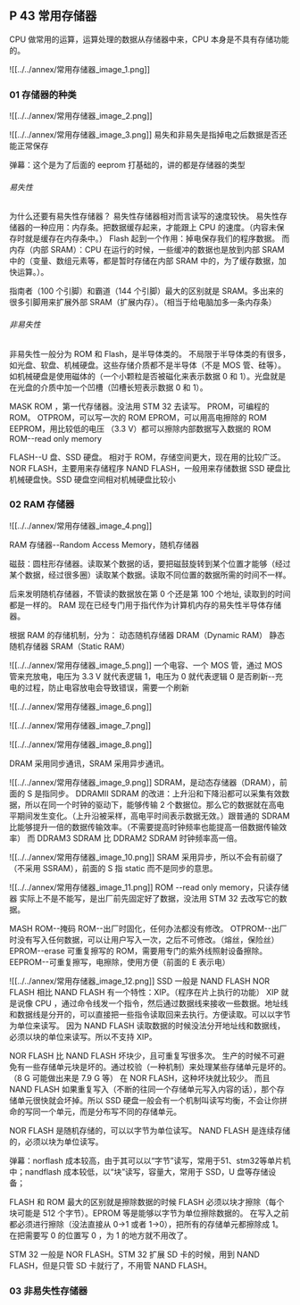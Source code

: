 
## P 43 常用存储器

CPU 做常用的运算，运算处理的数据从存储器中来，CPU 本身是不具有存储功能的。


![[../../annex/常用存储器_image_1.png]]

### 01 存储器的种类

![[../../annex/常用存储器_image_2.png]]

![[../../annex/常用存储器_image_3.png]]
易失和非易失是指掉电之后数据是否还能正常保存

弹幕：这个是为了后面的 eeprom 打基础的，讲的都是存储器的类型

###### 易失性
为什么还要有易失性存储器？
易失性存储器相对而言读写的速度较快。
易失性存储器的一种应用：内存条。把数据缓存起来，才能跟上 CPU 的速度。（内容未保存时就是缓存在内存条中。）
Flash 起到一个作用：掉电保存我们的程序数据。
而内存（内部 SRAM）：CPU 在运行的时候，一些缓冲的数据也是放到内部 SRAM 中的（变量、数组元素等，都是暂时存储在内部 SRAM 中的，为了缓存数据，加快运算。）。

指南者（100 个引脚）和霸道（144 个引脚）最大的区别就是 SRAM。多出来的很多引脚用来扩展外部 SRAM（扩展内存）。（相当于给电脑加多一条内存条）

###### 非易失性
非易失性一般分为 ROM 和 Flash，是半导体类的。
不局限于半导体类的有很多，如光盘、软盘、机械硬盘。这些存储介质都不是半导体（不是 MOS 管、硅等）。如机械硬盘是使用磁体的（一个小颗粒是否被磁化来表示数据 0 和 1）。光盘就是在光盘的介质中加一个凹槽（凹槽长短表示数据 0 和 1）。

MASK ROM ，第一代存储器。没法用 STM 32 去读写。
PROM，可编程的 ROM。
OTPROM，可以写一次的 ROM
EPROM，可以用高电擦除的 ROM
EEPROM，用比较低的电压 （3.3 V）都可以擦除内部数据写入数据的 ROM
ROM--read  only  memory

FLASH--U 盘、SSD 硬盘。
相对于 ROM，存储空间更大，现在用的比较广泛。
NOR FLASH，主要用来存储程序
NAND FLASH，一般用来存储数据
SSD 硬盘比机械硬盘快。SSD 硬盘空间相对机械硬盘比较小


### 02 RAM 存储器

![[../../annex/常用存储器_image_4.png]]

RAM 存储器--Random Access Memory，随机存储器

磁鼓：圆柱形存储器。读取某个数据的话，要把磁鼓旋转到某个位置才能够（经过某个数据，经过很多圈）读取某个数据。读取不同位置的数据所需的时间不一样。

后来发明随机存储器，不管读的数据放在第 0 个还是第 100 个地址, 读取到的时间都是一样的。
RAM 现在已经专门用于指代作为计算机内存的易失性半导体存储器。

根据 RAM 的存储机制，分为：
动态随机存储器 DRAM（Dynamic RAM）
静态随机存储器 SRAM（Static RAM）


![[../../annex/常用存储器_image_5.png]]
一个电容、一个 MOS 管，通过 MOS 管来充放电，电压为 3.3 V 就代表逻辑 1，电压为 0 就代表逻辑 0
是否刷新--充电的过程，防止电容放电会导致错误，需要一个刷新

![[../../annex/常用存储器_image_6.png]]

![[../../annex/常用存储器_image_7.png]]

![[../../annex/常用存储器_image_8.png]]

DRAM 采用同步通讯，SRAM 采用异步通讯。

![[../../annex/常用存储器_image_9.png]]
SDRAM，是动态存储器（DRAM），前面的 S 是指同步。
DDRAMII SDRAM 的改进：上升沿和下降沿都可以采集有效数据，所以在同一个时钟的驱动下，能够传输 2 个数据位。那么它的数据就在高电平期间发生变化。（上升沿被采样，高电平时间表示数据无效。）跟普通的 SDRAM 比能够提升一倍的数据传输效率。（不需要提高时钟频率也能提高一倍数据传输效率）
而 DDRAM3 SDRAM 比 DDRAM2 SDRAM 时钟频率高一倍。

![[../../annex/常用存储器_image_10.png]]
SRAM 采用异步，所以不会有前缀了（不采用 SSRAM），前面的 S 指 static 而不是同步的意思。


![[../../annex/常用存储器_image_11.png]]
ROM --read only memory，只读存储器
实际上不是不能写，是出厂前先固定好了数据，没法用 STM 32 去改写它的数据。

MASH ROM--掩码 ROM--出厂时固化，任何办法都没有修改。
OTPROM--出厂时没有写入任何数据，可以让用户写入一次，之后不可修改。（熔丝，保险丝）
EPROM--erase 可重复擦写的 ROM，需要用专门的紫外线照射设备擦除。
EEPROM--可重复擦写，电擦除，使用方便（前面的 E 表示电）


![[../../annex/常用存储器_image_12.png]]
SSD 一般是 NAND FLASH
NOR FLASH 相比 NAND FLASH 有一个特性：XIP。（程序在片上执行的功能）
XIP 就是说像 CPU ，通过命令线发一个指令，然后通过数据线来接收一些数据。地址线和数据线是分开的，可以直接把一些指令读取回来去执行。方便读取。可以以字节为单位来读写。
因为 NAND FLASH 读取数据的时候没法分开地址线和数据线，必须以块的单位来读写。所以不支持 XIP。

NOR FLASH 比 NAND FLASH 坏块少，且可重复写很多次。
生产的时候不可避免有一些存储单元块是坏的。通过校验（一种机制）来处理某些存储单元是坏的。（8 G 可能做出来是 7.9 G 等）
在 NOR FLASH，这种坏块就比较少。
而且 NAND FLASH 如果重复写入（不断的往同一个存储单元写入内容的话），那个存储单元很快就会坏掉。所以 SSD 硬盘一般会有一个机制叫读写均衡，不会让你拼命的写同一个单元，而是分布写不同的存储单元。

NOR FLASH 是随机存储的，可以以字节为单位读写。
NAND FLASH 是连续存储的，必须以块为单位读写。

弹幕：norflash 成本较高，由于其可以以“字节”读写，常用于51、stm32等单片机中；nandflash 成本较低，以“块”读写，容量大，常用于 SSD，U 盘等存储设备；

FLASH 和 ROM 最大的区别就是擦除数据的时候 FLASH 必须以块才擦除（每个块可能是 512 个字节）。EPROM 等是能够以字节为单位擦除数据的。
在写入之前都必须进行擦除（没法直接从 0->1 或者 1->0），把所有的存储单元都擦除成 1。在把需要写 0 的位置写 0 ，为 1 的地方就不用改了。

STM 32 一般是 NOR FLASH。STM 32 扩展 SD 卡的时候，用到 NAND FLASH，但是只管 SD 卡就行了，不用管 NAND FLASH。




### 03 非易失性存储器





